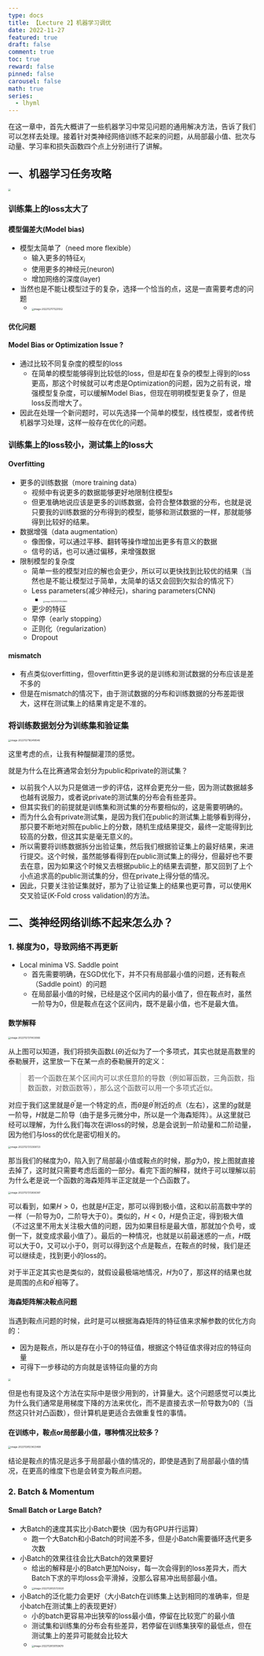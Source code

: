 ```yaml
---
type: docs 
title: 【Lecture 2】机器学习调优
date: 2022-11-27
featured: true
draft: false
comment: true
toc: true
reward: false
pinned: false
carousel: false
math: true
series:
  - lhyml
---
```


在这一章中，首先大概讲了一些机器学习中常见问题的通用解决方法，告诉了我们可以怎样去处理。接着针对类神经网络训练不起来的问题，从局部最小值、批次与动量、学习率和损失函数四个点上分别进行了讲解。

<!--more-->

## 一、机器学习任务攻略

<img src="https://img.yulegend.cn/img/image-20221127163051527.png" style="zoom:33%;" />

### 训练集上的loss太大了

#### 模型偏差大(Model bias)

- 模型太简单了（need more flexible）
  - 输入更多的特征$x_i$
  - 使用更多的神经元(neuron)
  - 增加网络的深度(layer)
- 当然也是不能让模型过于的复杂，选择一个恰当的点，这是一直需要考虑的问题
  - <img src="https://img.yulegend.cn/img/image-20221127171221552.png" alt="image-20221127171221552" style="zoom:33%;" />

#### 优化问题



#### Model Bias or Optimization Issue ?

- 通过比较不同复杂度的模型的loss
  - 在简单的模型能够得到比较低的loss，但是却在复杂的模型上得到的loss更高，那这个时候就可以考虑是Optimization的问题，因为之前有说，增强模型复杂度，可以缓解Model Bias，但现在明明模型更复杂了，但是loss反而增大了。
- 因此在处理一个新问题时，可以先选择一个简单的模型，线性模型，或者传统机器学习处理，这样一般存在优化的问题。



### 训练集上的loss较小，测试集上的loss大

#### Overfitting

- 更多的训练数据（more training data）
  - 视频中有说更多的数据能够更好地限制住模型s
  - 但更准确地说应该是更多的训练数据，会符合整体数据的分布，也就是说只要我的训练数据的分布得到的模型，能够和测试数据的一样，那就能够得到比较好的结果。
- 数据增强（data augmentation）
  - 像图像，可以通过平移、翻转等操作增加出更多有意义的数据
  - 信号的话，也可以通过偏移，来增强数据
- 限制模型的复杂度
  - 简单一些的模型对应的解也会更少，所以可以更快找到比较优的结果（当然也是不能让模型过于简单，太简单的话又会回到欠拟合的情况下）
  - Less parameters(减少神经元)，sharing parameters(CNN)
    - <img src="https://img.yulegend.cn/img/image-20221127171029692.png" alt="image-20221127171029692" style="zoom:25%;" />
  - 更少的特征
  - 早停（early stopping）
  - 正则化（regularization）
  - Dropout

#### mismatch

- 有点类似overfitting，但overfittin更多说的是训练和测试数据的分布应该是差不多的
- 但是在mismatch的情况下，由于测试数据的分布和训练数据的分布差距很大，这样在测试集上的结果肯定是不准的。



### 将训练数据划分为训练集和验证集

<img src="https://img.yulegend.cn/img/image-20221127182418546.png" alt="image-20221127182418546" style="zoom: 33%;" />

这里考虑的点，让我有种醍醐灌顶的感觉。

就是为什么在比赛通常会划分为public和private的测试集？

- 以前我个人以为只是做进一步的评估，这样会更充分一些，因为测试数据越多也越有说服力，或者说private的测试集的分布会有些差异。
- 但其实我们的前提就是训练集和测试集的分布要相似的，这是需要明确的。
- 而为什么会有private测试集，是因为我们在public的测试集上能够看到得分，那只要不断地对照在public上的分数，随机生成结果提交，最终一定能得到比较高的分数，但这其实是毫无意义的。
- 所以需要将训练数据拆分出验证集，然后我们根据验证集上的最好结果，来进行提交。这个时候，虽然能够看得到在public测试集上的得分，但最好也不要去在意，因为如果这个时候又去根据public上的结果去调整，那又回到了上个小点追求高的public测试集的分，但在private上得分低的情况。
- 因此，只要关注验证集就好，那为了让验证集上的结果也更可靠，可以使用K交叉验证(K-Fold cross validation)的方法。



## 二、类神经网络训练不起来怎么办？

### 1. 梯度为0，导致网络不再更新

- Local minima VS. Saddle point
  - 首先需要明确，在SGD优化下，并不只有局部最小值的问题，还有鞍点（Saddle point）的问题
  - 在局部最小值的时候，已经是这个区间内的最小值了，但在鞍点时，虽然一阶导为0，但是鞍点在这个区间内，既不是最小值，也不是最大值。

#### 数学解释

<img src="https://img.yulegend.cn/img/image-20221127211433066.png" alt="image-20221127211433066" style="zoom: 33%;" />

从上图可以知道，我们将损失函数$L(\theta)$近似为了一个多项式，其实也就是高数里的泰勒展开，这里放一下在某一点的泰勒展开的定义：

> 若一个函数在某个区间内可以求任意阶的导数（例如幂函数，三角函数，指数函数，对数函数等），那么这个函数可以用一个多项式近似。

对应于我们这里就是$\theta^{'}$是一个特定的点，而$\theta$是$\theta^{'}$附近的点（左右），这里的$g$就是一阶导，$H$就是二阶导（由于是多元微分中，所以是一个海森矩阵）。从这里就已经可以理解，为什么我们每次在讲loss的时候，总是会说到一阶动量和二阶动量，因为他们与loss的优化是密切相关的。

<img src="C:%5CUsers%5Cy2554%5CAppData%5CRoaming%5CTypora%5Ctypora-user-images%5Cimage-20221127212308723.png" alt="image-20221127212308723" style="zoom:33%;" />

那当我们的梯度为0，陷入到了局部最小值或鞍点的时候，那$g$为0，按上图就直接去掉了，这时就只需要考虑后面的一部分。看完下面的解释，就终于可以理解以前为什么老是说一个函数的海森矩阵半正定就是一个凸函数了。

<img src="https://img.yulegend.cn/img/image-20221127212836387.png" alt="image-20221127212836387" style="zoom:33%;" />

可以看到，如果$H>0$，也就是$H$正定，那可以得到极小值，这和以前高数中学的一样（一阶导为0，二阶导大于0）。类似的，$H<0$，$H$是负正定，得到极大值（不过这里不用太关注极大值的问题，因为如果目标是最大值，那就加个负号，或倒一下，就变成求最小值了）。最后的一种情况，也就是以前最迷惑的一点，$H$既可以大于0，又可以小于0，则可以得到这个点是鞍点，在鞍点的时候，我们是还可以继续走，找到更小的loss的。

对于半正定其实也是类似的，就假设最极端地情况，$H$为0了，那这样的结果也就是周围的点和$\theta^{'}$相等了。

#### 海森矩阵解决鞍点问题

当遇到鞍点问题的时候，此时是可以根据海森矩阵的特征值来求解参数的优化方向的：

- 因为是鞍点，所以是存在小于0的特征值，根据这个特征值求得对应的特征向量
- 可得下一步移动的方向就是该特征向量的方向

<img src="https://img.yulegend.cn/img/image-20221128123029918.png" style="zoom:33%;" />

但是也有提及这个方法在实际中是很少用到的，计算量大。这个问题感觉可以类比为什么我们通常是用梯度下降的方法来优化，而不是直接去求一阶导数为0的（当然这只针对凸函数），但计算机是更适合去做重复性的事情。

#### 在训练中，鞍点or局部最小值，哪种情况比较多？

<img src="https://img.yulegend.cn/img/image-20221128123423468.png" alt="image-20221128123423468" style="zoom:33%;" />

结论是鞍点的情况是远多于局部最小值的情况的，即使是遇到了局部最小值的情况，在更高的维度下也是会转变为鞍点问题。

### 2. Batch & Momentum

#### Small Batch or Large Batch?

- 大Batch的速度其实比小Batch要快（因为有GPU并行运算）
  - 跑一个大Batch和小Batch的时间差不多，但是小Batch需要循环迭代更多次数
- 小Batch的效果往往会比大Batch的效果要好
  - 给出的解释是小的Batch更加Noisy，每一次会得到的loss差异大，而大Batch下求的平均loss会平滑掉，没那么容易冲出局部最小值。
  - <img src="https://img.yulegend.cn/img/image-20221128125720020.png" alt="image-20221128125720020" style="zoom:33%;" />
- 小Batch的泛化能力会更好（大小Batch在训练集上达到相同的准确率，但是小batch在测试集上的表现更好）
  - 小的batch更容易冲出狭窄的loss最小值，停留在比较宽广的最小值
  - 测试集和训练集的分布会有些差异，若停留在训练集狭窄的最低点，但在测试集上的差异可能就会比较大
  - <img src="https://img.yulegend.cn/img/image-20221128130159679.png" alt="image-20221128130159679" style="zoom:33%;" />